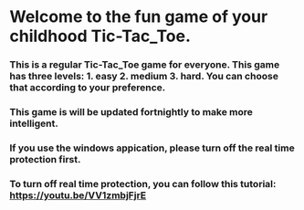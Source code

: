 ## <h1> Welcome to the fun game of your childhood Tic-Tac_Toe. </h1>
### This is a regular Tic-Tac_Toe game for everyone. This game has three levels: 1. easy 2. medium 3. hard. You can choose that according to your preference.
### This game is will be updated fortnightly to make more intelligent.
### If you use the windows appication, please turn off the real time protection first. 
### To turn off real time protection, you can follow this tutorial: https://youtu.be/VV1zmbjFjrE
